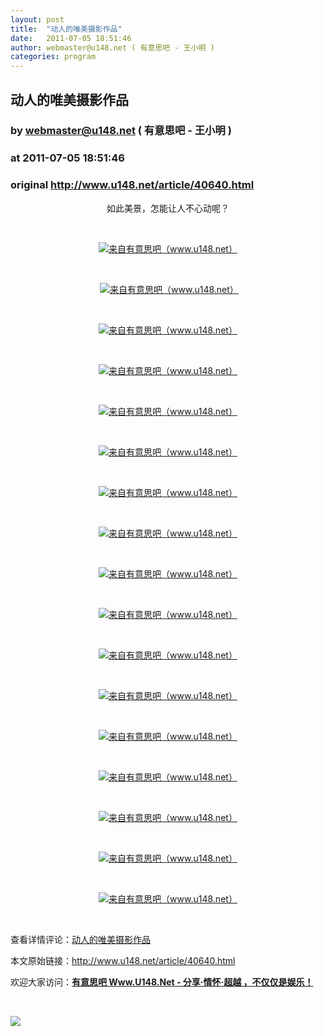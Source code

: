 ```yaml
---
layout: post
title:  "动人的唯美摄影作品"
date:   2011-07-05 18:51:46
author: webmaster@u148.net ( 有意思吧 - 王小明 )
categories: program
---
```


## 动人的唯美摄影作品
### by webmaster@u148.net ( 有意思吧 - 王小明 )
### at 2011-07-05 18:51:46
### original <http://www.u148.net/article/40640.html>

<p style="text-align:center">如此美景，怎能让人不心动呢？ </p>
<p> </p>
<p style="text-align:center"><a href="http://www.u148.net/article/40640.html"><img src="http://file3.u148.net/2011/6/images/1309362054572.jpg" title="动人的唯美摄影作品" alt="来自有意思吧（www.u148.net）"></a></p>
<p> </p>
<p style="text-align:center"> <a href="http://www.u148.net/article/40640.html"><img src="http://file3.u148.net/2011/6/images/1309362067504.jpg" title="动人的唯美摄影作品" alt="来自有意思吧（www.u148.net）"></a></p>
<p> </p>
<p style="text-align:center"><a href="http://www.u148.net/article/40640.html"><img src="http://file3.u148.net/2011/6/images/1309362074909.jpg" title="动人的唯美摄影作品" alt="来自有意思吧（www.u148.net）"></a></p>
<p> </p>
<p style="text-align:center"><a href="http://www.u148.net/article/40640.html"><img src="http://file3.u148.net/2011/6/images/1309362079394.jpg" title="动人的唯美摄影作品" alt="来自有意思吧（www.u148.net）"></a></p>
<p> </p>
<p style="text-align:center"><a href="http://www.u148.net/article/40640.html"><img src="http://file3.u148.net/2011/6/images/1309362083554.jpg" title="动人的唯美摄影作品" alt="来自有意思吧（www.u148.net）"></a></p>
<p> </p>
<p style="text-align:center"><a href="http://www.u148.net/article/40640.html"><img src="http://file3.u148.net/2011/6/images/1309362088859.jpg" title="动人的唯美摄影作品" alt="来自有意思吧（www.u148.net）"></a></p>
<p> </p>
<p style="text-align:center"><a href="http://www.u148.net/article/40640.html"><img src="http://file3.u148.net/2011/6/images/1309362093602.jpg" title="动人的唯美摄影作品" alt="来自有意思吧（www.u148.net）"></a></p>
<p> </p>
<p style="text-align:center"><a href="http://www.u148.net/article/40640.html"><img src="http://file3.u148.net/2011/6/images/1309362098815.jpg" title="动人的唯美摄影作品" alt="来自有意思吧（www.u148.net）"></a></p>
<p> </p>
<p style="text-align:center"><a href="http://www.u148.net/article/40640.html"><img src="http://file3.u148.net/2011/6/images/1309362102429.jpg" title="动人的唯美摄影作品" alt="来自有意思吧（www.u148.net）"></a></p>
<p> </p>
<p style="text-align:center"><a href="http://www.u148.net/article/40640.html"><img src="http://file3.u148.net/2011/6/images/1309362108270.jpg" title="动人的唯美摄影作品" alt="来自有意思吧（www.u148.net）"></a></p>
<p> </p>
<p style="text-align:center"><a href="http://www.u148.net/article/40640.html"><img src="http://file3.u148.net/2011/6/images/1309362115173.jpg" title="动人的唯美摄影作品" alt="来自有意思吧（www.u148.net）"></a></p>
<p> </p>
<p style="text-align:center"><a href="http://www.u148.net/article/40640.html"><img src="http://file3.u148.net/2011/6/images/1309362119109.jpg" title="动人的唯美摄影作品" alt="来自有意思吧（www.u148.net）"></a></p>
<p> </p>
<p style="text-align:center"><a href="http://www.u148.net/article/40640.html"><img src="http://file3.u148.net/2011/6/images/1309362124506.jpg" title="动人的唯美摄影作品" alt="来自有意思吧（www.u148.net）"></a></p>
<p> </p>
<p style="text-align:center"><a href="http://www.u148.net/article/40640.html"><img src="http://file3.u148.net/2011/6/images/1309362130959.jpg" title="动人的唯美摄影作品" alt="来自有意思吧（www.u148.net）"></a></p>
<p> </p>
<p style="text-align:center"><a href="http://www.u148.net/article/40640.html"><img src="http://file3.u148.net/2011/6/images/1309362137608.jpg" title="动人的唯美摄影作品" alt="来自有意思吧（www.u148.net）"></a></p>
<p> </p>
<p style="text-align:center"><a href="http://www.u148.net/article/40640.html"><img src="http://file3.u148.net/2011/6/images/1309362142273.jpg" title="动人的唯美摄影作品" alt="来自有意思吧（www.u148.net）"></a></p>
<p> </p>
<p style="text-align:center"><a href="http://www.u148.net/article/40640.html"><img src="http://file3.u148.net/2011/6/images/1309362147644.jpg" title="动人的唯美摄影作品" alt="来自有意思吧（www.u148.net）"></a></p><p> </p><p>查看详情评论：<a href="http://www.u148.net/article/40640.html">动人的唯美摄影作品</a></p><p>本文原始链接：<a href="http://www.u148.net/article/40640.html">http://www.u148.net/article/40640.html</a></p><p>欢迎大家访问：<a href="http://www.u148.net"><strong>有意思吧 Www.U148.Net - 分享·情怀·超越 ，不仅仅是娱乐！</strong></a></p><p> </p><p><a href="http://dianpu.tao123.com?pid=mm_26142575_0_0&amp;eventid=102167"><img src="http://img.u148.net/activity/used/Tao123_category.gif" border="0"></a></p><p> </p>
